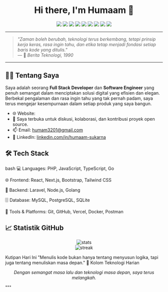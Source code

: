 <h1 align="center">Hi there, I'm Humaam 👋</h1>

<p align="center">
  <img src="https://img.shields.io/badge/Code-PHP-informational?style=flat&logo=php&color=777BB4" />
  <img src="https://img.shields.io/badge/Framework-Laravel-red?style=flat&logo=laravel" />
  <img src="https://img.shields.io/badge/Frontend-React-blue?style=flat&logo=react" />
  <img src="https://img.shields.io/badge/Style-TailwindCSS-38B2AC?style=flat&logo=tailwind-css" />
  <img src="https://img.shields.io/badge/Next.js-black?style=flat&logo=next.js" />
  <img src="https://img.shields.io/badge/JS-JavaScript-yellow?style=flat&logo=javascript" />
  <img src="https://img.shields.io/badge/Node.js-339933?style=flat&logo=node.js" />
  <img src="https://img.shields.io/badge/Golang-00ADD8?style=flat&logo=go" />
  <img src="https://img.shields.io/badge/TS-TypeScript-3178C6?style=flat&logo=typescript" />
</p>

---

> _"Zaman boleh berubah, teknologi terus berkembang, tetapi prinsip kerja keras, rasa ingin tahu, dan etika tetap menjadi fondasi setiap baris kode yang ditulis."_  
> — 🌿 _Berita Teknologi, 1990_

---

## 👨‍💻 Tentang Saya
Saya adalah seorang **Full Stack Developer** dan **Software Engineer** yang penuh semangat dalam menciptakan solusi digital yang efisien dan elegan.  
Berbekal pengalaman dan rasa ingin tahu yang tak pernah padam, saya terus mengejar kesempurnaan dalam setiap produk yang saya bangun.

- 🌐 Website: [](https://my-portfolio-1990.vercel.app)
- 💬 Saya terbuka untuk diskusi, kolaborasi, dan kontribusi proyek open source.
- 📫 Email: humam3201@gmail.com
- 💼 LinkedIn: [linkedin.com/in/humaam-sukarna](https://linkedin.com/in/humaam-sukarna)

## 🛠️ Tech Stack
bash
💻 Languages:
PHP, JavaScript, TypeScript, Go

🌐 Frontend:
React, Next.js, Bootstrap, Tailwind CSS

🧰 Backend:
Laravel, Node.js, Golang

🗄️ Database:
MySQL, PostgreSQL, SQLite

🔧 Tools & Platforms:
Git, GitHub, Vercel, Docker, Postman

## 📈 Statistik GitHub
<p align="center"> <img src="https://github-readme-stats.vercel.app/api?username=humm-ic&show_icons=true&theme=radical" alt="stats" /> <br/> <img src="https://github-readme-streak-stats.herokuapp.com/?user=humm-ic&theme=radical" alt="streak" /> </p>
Kutipan Hari Ini
"Menulis kode bukan hanya tentang menyusun logika, tapi juga tentang menuliskan masa depan."
📰 Kolom Teknologi Harian
<p align="center"> <em>Dengan semangat masa lalu dan teknologi masa depan, saya terus melangkah.</em> </p> """
